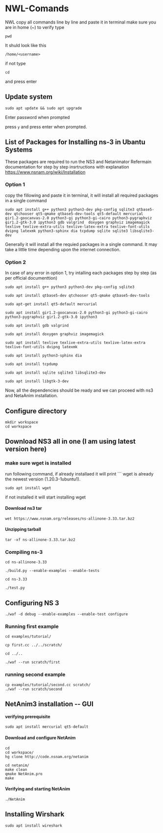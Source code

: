 # NWL-Comands
NWL
copy all commands line by line 
and paste it in terminal
make sure you are in home (~)
to verify type 
```
pwd
```
It shuld look like this

```
/home/<username>
```

if not type

```
cd
```
and press enter

## Update system
	
```
sudo apt update && sudo apt upgrade 
```
Enter password when prompted

press ```y``` and press enter when prompted.

## List of Packages for Installing ns-3 in Ubantu Systems
These packages are required to run the NS3 and Netanimator
Refermain documentation for step by step insrtructions with explanation
https://www.nsnam.org/wiki/Installation

### Option 1
copy the fillowing and paste it in terminal, it will install all required packages in a single command

```
sudo apt install g++ python3 python3-dev pkg-config sqlite3 qtbase5-dev qtchooser qt5-qmake qtbase5-dev-tools qt5-default mercurial gir1.2-goocanvas-2.0 python3-gi python3-gi-cairo python3-pygraphviz gir1.2-gtk-3.0 ipython3 gdb valgrind  doxygen graphviz imagemagick texlive texlive-extra-utils texlive-latex-extra texlive-font-utils dvipng latexmk python3-sphinx dia tcpdump sqlite sqlite3 libsqlite3-dev
  ```
Generally it will install all the requied packages in a single command. It may take a little time depending upon the internet connection.

### Option 2
In case of any error in option 1, try intalling each packages step by step (as per official documenttion)


```
sudo apt install g++ python3 python3-dev pkg-config sqlite3 
  ```
  ```
sudo apt install qtbase5-dev qtchooser qt5-qmake qtbase5-dev-tools
  ```
  ```
sudo apt-get install qt5-default mercurial
  ```
  ```
sudo apt install gir1.2-goocanvas-2.0 python3-gi python3-gi-cairo python3-pygraphviz gir1.2-gtk-3.0 ipython3 
  ```
  ```
sudo apt install gdb valgrind 
  ```
  ```
sudo apt install doxygen graphviz imagemagick
  ```
  ```
sudo apt install texlive texlive-extra-utils texlive-latex-extra texlive-font-utils dvipng latexmk
  ```
  ```
sudo apt install python3-sphinx dia 
  ```
  ```
sudo apt install tcpdump
  ```
  ```
sudo apt install sqlite sqlite3 libsqlite3-dev
  ```
  ```
sudo apt install libgtk-3-dev
  ```
Now, all the dependencies should be ready and we can proceed with ns3 and NetaAnim installation. 

## Configure directory
```
mkdir workspace
cd workspace
```

## Download NS3 all in one (I am using latest version here)

### make sure wget is installed
run following command, if already installaed it will print  ``` wget is already the newest version (1.20.3-1ubuntu1).

```
sudo apt install wget
``` 
if not installed it will start installing wget

#### Download ns3 tar 

```
wet https://www.nsnam.org/releases/ns-allinone-3.33.tar.bz2
```

#### Unzipping tarball
```
tar -xf ns-allinone-3.33.tar.bz2 
```

### Compiling ns-3
	
  ```
cd ns-allinone-3.33 

./build.py --enable-examples --enable-tests
```
```
cd ns-3.33
  
./test.py
 ```

## Configuring NS 3 



```
./waf -d debug --enable-examples --enable-test configure
```

### Running first example
```
cd examples/tutorial/ 

cp first.cc ../../scratch/

cd ../..

./waf --run scratch/first
```

### running second example

```
cp examples/tutorial/second.cc scratch/
./waf --run scratch/second
```

## NetAnim3 installation -- GUI

#### verifying prerequisite 
	sudo apt install mercurial qt5-default
#### Download and configure NetAnim
	cd
	cd workspace/
	hg clone http://code.nsnam.org/netanim
	
	cd netanim/
	make clean
	qmake NetAnim.pro
	make

#### Verifying and starting NetAnim
	./NetAnim

## Installing Wirshark 

```
sudo apt install wireshark
```
